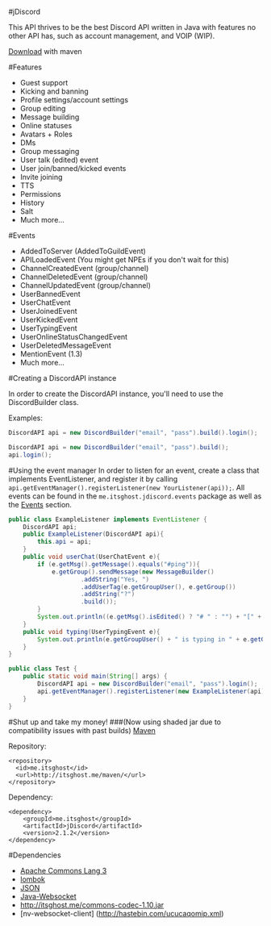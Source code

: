 #jDiscord

This API thrives to be the best Discord API written in Java with features no other API has, such as account management, and VOIP (WIP).

[Download](#shut-up-and-take-my-money) with maven

#Features
- Guest support
- Kicking and banning                  
- Profile settings/account settings	
- Group editing
- Message building
- Online statuses
- Avatars + Roles 
- DMs
- Group messaging
- User talk (edited) event 
- User join/banned/kicked events
- Invite joining
- TTS
- Permissions
- History
- Salt
- Much more... 


#Events
- AddedToServer       (AddedToGuildEvent)
- APILoadedEvent      (You might get NPEs if you don't wait for this)
- ChannelCreatedEvent (group/channel)
- ChannelDeletedEvent (group/channel)
- ChannelUpdatedEvent (group/channel)
- UserBannedEvent
- UserChatEvent
- UserJoinedEvent
- UserKickedEvent
- UserTypingEvent
- UserOnlineStatusChangedEvent
- UserDeletedMessageEvent
- MentionEvent (1.3)
- Much more... 



#Creating a DiscordAPI instance

In order to create the DiscordAPI instance, you'll need to use the DiscordBuilder class. 

Examples:
```java
DiscordAPI api = new DiscordBuilder("email", "pass").build().login();

DiscordAPI api = new DiscordBuilder("email", "pass").build();
api.login();
```

#Using the event manager
In order to listen for an event, create a class that implements EventListener, and register it by calling `api.getEventManager().registerListener(new YourListener(api));`. All events can be found in the `me.itsghost.jdiscord.events` package as well as the [Events](#events) section. 

```java
public class ExampleListener implements EventListener {
    DiscordAPI api;
    public ExampleListener(DiscordAPI api){
        this.api = api;
    }
    public void userChat(UserChatEvent e){
        if (e.getMsg().getMessage().equals("#ping")){
            e.getGroup().sendMessage(new MessageBuilder()
                    .addString("Yes, ")
                    .addUserTag(e.getGroupUser(), e.getGroup())
                    .addString("?")
                    .build());
        }
        System.out.println((e.getMsg().isEdited() ? "# " : "") + "[" + e.getGroup().getName() + "] " + e.getGroupUser() + " > " + e.getMsg().getMessage());
    }
    public void typing(UserTypingEvent e){
        System.out.println(e.getGroupUser() + " is typing in " + e.getGroup());
    }
}

public class Test {
    public static void main(String[] args) {
        DiscordAPI api = new DiscordBuilder("email", "pass").login();
        api.getEventManager().registerListener(new ExampleListener(api)); //Register listener
    }
}
```
#Shut up and take my money! 
###(Now using shaded jar due to compatibility issues with past builds)
[Maven](http://itsghost.me/maven)


Repository:
```
<repository>
  <id>me.itsghost</id>
  <url>http://itsghost.me/maven/</url>
</repository>
```
Dependency:
```
<dependency>
    <groupId>me.itsghost</groupId>
    <artifactId>jDiscord</artifactId>
    <version>2.1.2</version>
</dependency>
```


#Dependencies
- [Apache Commons Lang 3](https://commons.apache.org/proper/commons-lang/)
- [lombok](https://projectlombok.org/)
- [JSON](http://www.json.org/java/)
- [Java-Websocket](https://github.com/tootallnate/java-websocket)
- http://itsghost.me/commons-codec-1.10.jar
- [nv-websocket-client] (http://hastebin.com/ucucaqomip.xml)
